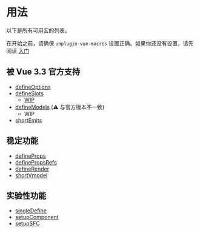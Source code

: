 # 用法

以下是所有可用宏的列表。

在开始之前，请确保 `unplugin-vue-macros` 设置正确。如果你还没有设置，请先阅读 [入门](/zh-CN/guide/getting-started)

## 被 Vue 3.3 官方支持

- [defineOptions](/zh-CN/macros/define-options)
- [defineSlots](/zh-CN/macros/define-slots)
  - [WIP](https://github.com/vuejs/core/pull/7982)
- [defineModels](/zh-CN/macros/define-models) (:warning: 与官方版本不一致)
  - WIP
- [shortEmits](/zh-CN/macros/short-emits)

## 稳定功能

- [defineProps](/zh-CN/macros/define-props)
- [definePropsRefs](/zh-CN/macros/define-props-refs)
- [defineRender](/zh-CN/macros/define-render)
- [shortVmodel](/zh-CN/macros/short-vmodel)

## 实验性功能

- [singleDefine](/zh-CN/macros/single-define)
- [setupComponent](/zh-CN/macros/setup-component)
- [setupSFC](/zh-CN/macros/setup-sfc)
